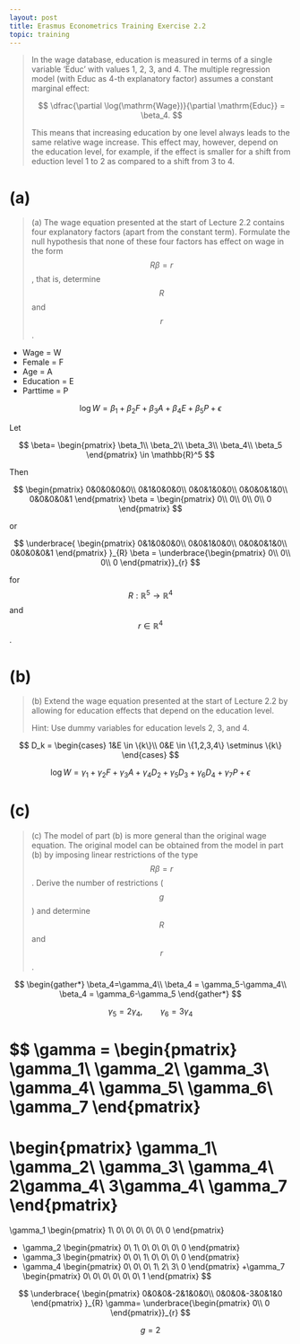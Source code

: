 ```yaml
---
layout: post
title: Erasmus Econometrics Training Exercise 2.2
topic: training
---
```


> In the wage database, education is measured in terms of a single variable ‘Educ’ with values 1, 2, 3, and 4. The
> multiple regression model (with Educ as 4-th explanatory factor) assumes a constant marginal effect:
>
> $$
> \dfrac{\partial \log(\mathrm{Wage})}{\partial \mathrm{Educ}} = \beta_4.
> $$
>
> This means that increasing education by one level always leads to the same relative wage increase. This effect may,
> however, depend on the education level, for example, if the effect is smaller for a shift from eduction level 1 to 2 as
> compared to a shift from 3 to 4.

# (a)

> (a) The wage equation presented at the start of Lecture 2.2 contains four explanatory factors (apart from the
> constant term). Formulate the null hypothesis that none of these four factors has effect on wage in the form
> $$R\beta=r$$, that is, determine $$R$$ and $$r$$.

- Wage = W
- Female = F
- Age = A
- Education = E
- Parttime = P

$$
\log W = \beta_1 + \beta_2 F + \beta_3 A + \beta_4 E +\beta_5 P + \epsilon 
$$

Let

$$
\beta=
\begin{pmatrix}
\beta_1\\
\beta_2\\
\beta_3\\
\beta_4\\
\beta_5
\end{pmatrix} \in \mathbb{R}^5
$$

Then

$$
\begin{pmatrix}
0&0&0&0&0\\
0&1&0&0&0\\
0&0&1&0&0\\
0&0&0&1&0\\
0&0&0&0&1
\end{pmatrix}
\beta = 
\begin{pmatrix}
0\\
0\\
0\\
0\\
0
\end{pmatrix}
$$

or

$$
\underbrace{
\begin{pmatrix}
0&1&0&0&0\\
0&0&1&0&0\\
0&0&0&1&0\\
0&0&0&0&1
\end{pmatrix}
}_{R}
\beta = \underbrace{\begin{pmatrix}
0\\
0\\
0\\
0
\end{pmatrix}}_{r}
$$

for $$R:\mathbb{R}^5 \to \mathbb{R}^4$$ and $$r \in \mathbb{R}^4$$.

# (b)

> (b) Extend the wage equation presented at the start of Lecture 2.2 by allowing for education effects that depend on the education level.
>
> Hint: Use dummy variables for education levels 2, 3, and 4.

$$
D_k = \begin{cases}
1&E \in \{k\}\\
0&E \in \{1,2,3,4\} \setminus \{k\}
\end{cases}
$$


$$
\log W = \gamma_1 + \gamma_2 F + \gamma_3 A+ \gamma_4 D_2 + \gamma_5 D_3 + \gamma_6 D_4 + \gamma_7 P + \epsilon
$$



# (c)

> (c) The model of part (b) is more general than the original wage equation. The original model can be obtained
> from the model in part (b) by imposing linear restrictions of the type $$R \beta = r$$. Derive the number of restrictions
> ($$g$$) and determine $$R$$ and $$r$$.

$$
\begin{gather*}
\beta_4=\gamma_4\\
\beta_4 = \gamma_5-\gamma_4\\
\beta_4 = \gamma_6-\gamma_5
\end{gather*}
$$

$$
\gamma_5=2\gamma_4, \qquad \gamma_6=3\gamma_4
$$

$$
\gamma = \begin{pmatrix}
\gamma_1\\
\gamma_2\\
\gamma_3\\
\gamma_4\\
\gamma_5\\
\gamma_6\\
\gamma_7
\end{pmatrix}
=
\begin{pmatrix}
\gamma_1\\
\gamma_2\\
\gamma_3\\
\gamma_4\\
2\gamma_4\\
3\gamma_4\\
\gamma_7
\end{pmatrix}
=
\gamma_1 \begin{pmatrix}
1\\
0\\
0\\
0\\
0\\
0\\
0
\end{pmatrix}
+ \gamma_2 \begin{pmatrix}
0\\
1\\
0\\
0\\
0\\
0\\
0
\end{pmatrix}
+ \gamma_3 \begin{pmatrix}
0\\
0\\
1\\
0\\
0\\
0\\
0
\end{pmatrix}
+ \gamma_4 \begin{pmatrix}
0\\
0\\
0\\
1\\
2\\
3\\
0
\end{pmatrix}
+\gamma_7 \begin{pmatrix}
0\\
0\\
0\\
0\\
0\\
0\\
1
\end{pmatrix}
$$

$$
\underbrace{
\begin{pmatrix}
0&0&0&-2&1&0&0\\
0&0&0&-3&0&1&0
\end{pmatrix}
}_{R}
\gamma=
\underbrace{\begin{pmatrix}
0\\
0
\end{pmatrix}}_{r}
$$

$$g=2$$